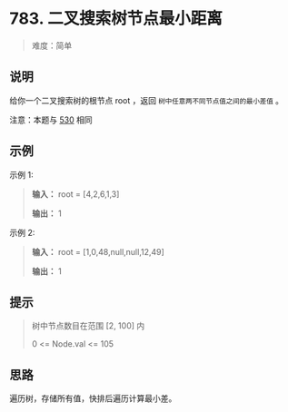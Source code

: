 # 783. 二叉搜索树节点最小距离

> 难度：简单

## 说明

给你一个二叉搜索树的根节点 root ，返回 `树中任意两不同节点值之间的最小差值` 。

注意：本题与 [530](https://leetcode-cn.com/problems/minimum-absolute-difference-in-bst/) 相同

## 示例

示例 1:

> **输入：** root = [4,2,6,1,3]
> 
> **输出：** 1

示例 2:

> **输入：** root = [1,0,48,null,null,12,49]
> 
> **输出：** 1

## 提示

> 树中节点数目在范围 [2, 100] 内
>
> 0 <= Node.val <= 105

## 思路

遍历树，存储所有值，快排后遍历计算最小差。
